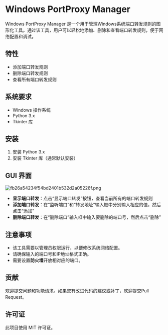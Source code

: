 # Windows PortProxy Manager

Windows PortProxy Manager 是一个用于管理Windows系统端口转发规则的图形化工具。通过该工具，用户可以轻松地添加、删除和查看端口转发规则，便于网络配置和调试。

## 特性

- 添加端口转发规则
- 删除端口转发规则
- 查看所有端口转发规则

## 系统要求

- Windows 操作系统
- Python 3.x
- Tkinter 库

## 安装

1. 安装 Python 3.x
2. 安装 Tkinter 库（通常默认安装）

## GUI 界面
![fb26a54234f54bd2401b532d2a05226f.png](https://s1.imagehub.cc/images/2024/07/21/fb26a54234f54bd2401b532d2a05226f.png)

- **显示端口转发**：点击“显示端口转发”按钮，查看当前所有的端口转发规则
- **添加端口转发**：在“监听端口”和“转发地址”输入框中分别输入相应的值，然后点击“添加”
- **删除端口转发**：在“删除端口”输入框中输入要删除的端口号，然后点击“删除”

## 注意事项

- 该工具需要以管理员权限运行，以便修改系统网络配置。
- 请确保输入的端口号和IP地址格式正确。
- 需要设置**防火墙**开放相对应的端口。

## 贡献

欢迎提交问题和功能请求。如果您有改进代码的建议或补丁，欢迎提交Pull Request。

## 许可证

此项目使用 MIT 许可证。
